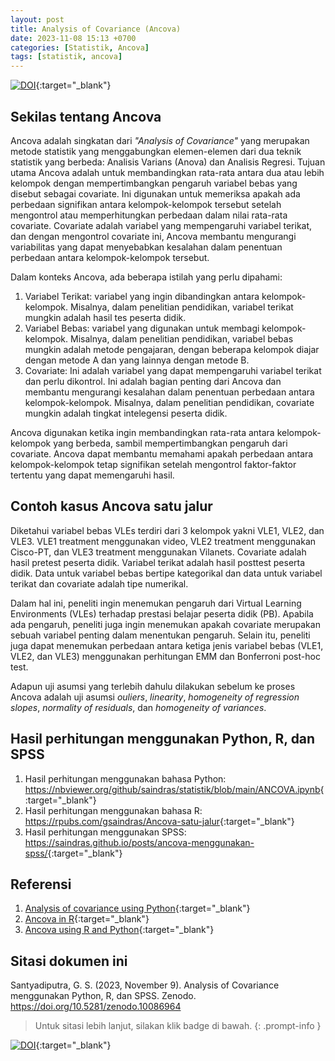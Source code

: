 ```yaml
---
layout: post
title: Analysis of Covariance (Ancova)
date: 2023-11-08 15:13 +0700
categories: [Statistik, Ancova]
tags: [statistik, ancova]
---
```


[![DOI](https://zenodo.org/badge/715346572.svg)](https://zenodo.org/doi/10.5281/zenodo.10086963){:target="_blank"}

## Sekilas tentang Ancova

Ancova adalah singkatan dari *"Analysis of Covariance"* yang merupakan metode statistik yang menggabungkan elemen-elemen dari dua teknik statistik yang berbeda: Analisis Varians (Anova) dan Analisis Regresi. Tujuan utama Ancova adalah untuk membandingkan rata-rata antara dua atau lebih kelompok dengan mempertimbangkan pengaruh variabel bebas yang disebut sebagai covariate. Ini digunakan untuk memeriksa apakah ada perbedaan signifikan antara kelompok-kelompok tersebut setelah mengontrol atau memperhitungkan perbedaan dalam nilai rata-rata covariate. Covariate adalah variabel yang mempengaruhi variabel terikat, dan dengan mengontrol covariate ini, Ancova membantu mengurangi variabilitas yang dapat menyebabkan kesalahan dalam penentuan perbedaan antara kelompok-kelompok tersebut.

Dalam konteks Ancova, ada beberapa istilah yang perlu dipahami:

1. Variabel Terikat: variabel yang ingin dibandingkan antara kelompok-kelompok. Misalnya, dalam penelitian pendidikan, variabel terikat mungkin adalah hasil tes peserta didik.
2. Variabel Bebas: variabel yang digunakan untuk membagi kelompok-kelompok. Misalnya, dalam penelitian pendidikan, variabel bebas mungkin adalah metode pengajaran, dengan beberapa kelompok diajar dengan metode A dan yang lainnya dengan metode B.
3. Covariate: Ini adalah variabel yang dapat mempengaruhi variabel terikat dan perlu dikontrol. Ini adalah bagian penting dari Ancova dan membantu mengurangi kesalahan dalam penentuan perbedaan antara kelompok-kelompok. Misalnya, dalam penelitian pendidikan, covariate mungkin adalah tingkat intelegensi peserta didik.

Ancova digunakan ketika ingin membandingkan rata-rata antara kelompok-kelompok yang berbeda, sambil mempertimbangkan pengaruh dari covariate. Ancova dapat membantu memahami apakah perbedaan antara kelompok-kelompok tetap signifikan setelah mengontrol faktor-faktor tertentu yang dapat memengaruhi hasil.

## Contoh kasus Ancova satu jalur

Diketahui variabel bebas VLEs terdiri dari 3 kelompok yakni VLE1, VLE2, dan VLE3. VLE1 treatment menggunakan video, VLE2 treatment menggunakan Cisco-PT, dan VLE3 treatment menggunakan Vilanets. Covariate adalah hasil pretest peserta didik. Variabel terikat adalah hasil posttest peserta didik. Data untuk variabel bebas bertipe kategorikal dan data untuk variabel terikat dan covariate adalah tipe numerikal.

Dalam hal ini, peneliti ingin menemukan pengaruh dari Virtual Learning Environments (VLEs) terhadap prestasi belajar peserta didik (PB). Apabila ada pengaruh, peneliti juga ingin menemukan apakah covariate merupakan sebuah variabel penting dalam menentukan pengaruh. Selain itu, peneliti juga dapat menemukan perbedaan antara ketiga jenis variabel bebas (VLE1, VLE2, dan VLE3) menggunakan perhitungan EMM dan Bonferroni post-hoc test.

Adapun uji asumsi yang terlebih dahulu dilakukan sebelum ke proses Ancova adalah uji asumsi *ouliers*, *linearity*, *homogeneity of regression slopes*, *normality of residuals*, dan *homogeneity of variances*.

## Hasil perhitungan menggunakan Python, R, dan SPSS

1. Hasil perhitungan menggunakan bahasa Python: <https://nbviewer.org/github/saindras/statistik/blob/main/ANCOVA.ipynb>{:target="_blank"}
2. Hasil perhitungan menggunakan bahasa R: <https://rpubs.com/gsaindras/Ancova-satu-jalur>{:target="_blank"}
3. Hasil perhitungan menggunakan SPSS: <https://saindras.github.io/posts/ancova-menggunakan-spss/>{:target="_blank"}

## Referensi

1. [Analysis of covariance using Python](https://www.youtube.com/watch?v=FhZB1oGVrYc){:target="_blank"}
2. [Ancova in R](https://www.datanovia.com/en/lessons/Ancova-in-r/){:target="_blank"}
3. [Ancova using R and Python](https://www.reneshbedre.com/blog/Ancova.html){:target="_blank"}

## Sitasi dokumen ini

Santyadiputra, G. S. (2023, November 9). Analysis of Covariance menggunakan Python, R, dan SPSS. Zenodo. https://doi.org/10.5281/zenodo.10086964

> Untuk sitasi lebih lanjut, silakan klik badge di bawah.
{: .prompt-info }

[![DOI](https://zenodo.org/badge/715346572.svg)](https://zenodo.org/doi/10.5281/zenodo.10086963){:target="_blank"}